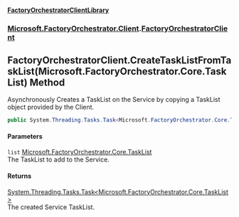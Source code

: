 #### [FactoryOrchestratorClientLibrary](./FactoryOrchestratorClientLibrary.md 'FactoryOrchestratorClientLibrary')
### [Microsoft.FactoryOrchestrator.Client](./Microsoft-FactoryOrchestrator-Client.md 'Microsoft.FactoryOrchestrator.Client').[FactoryOrchestratorClient](./Microsoft-FactoryOrchestrator-Client-FactoryOrchestratorClient.md 'Microsoft.FactoryOrchestrator.Client.FactoryOrchestratorClient')
## FactoryOrchestratorClient.CreateTaskListFromTaskList(Microsoft.FactoryOrchestrator.Core.TaskList) Method
Asynchronously Creates a TaskList on the Service by copying a TaskList object provided by the Client.  
```csharp
public System.Threading.Tasks.Task<Microsoft.FactoryOrchestrator.Core.TaskList> CreateTaskListFromTaskList(Microsoft.FactoryOrchestrator.Core.TaskList list);
```
#### Parameters
<a name='Microsoft-FactoryOrchestrator-Client-FactoryOrchestratorClient-CreateTaskListFromTaskList(Microsoft-FactoryOrchestrator-Core-TaskList)-list'></a>
`list` [Microsoft.FactoryOrchestrator.Core.TaskList](/CoreLibrary/Microsoft-FactoryOrchestrator-Core-TaskList 'Microsoft.FactoryOrchestrator.Core.TaskList')  
The TaskList to add to the Service.  
  
#### Returns
[System.Threading.Tasks.Task&lt;](https://docs.microsoft.com/en-us/dotnet/api/System.Threading.Tasks.Task-1 'System.Threading.Tasks.Task')[Microsoft.FactoryOrchestrator.Core.TaskList](/CoreLibrary/Microsoft-FactoryOrchestrator-Core-TaskList 'Microsoft.FactoryOrchestrator.Core.TaskList')[&gt;](https://docs.microsoft.com/en-us/dotnet/api/System.Threading.Tasks.Task-1 'System.Threading.Tasks.Task')  
The created Service TaskList.  
